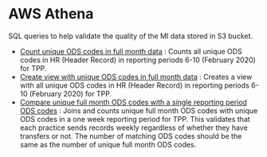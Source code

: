 # AWS Athena

SQL queries to help validate the quality of the MI data stored in S3 bucket.

- [Count unique ODS codes in full month data](count_unique_ods_codes.txt) : Counts all unique ODS codes in HR (Header Record) in reporting periods 6-10 (February 2020) for TPP.
- [Create view with unique ODS codes in full month data](create_view_with_unique_ods_codes.txt) : Creates a view with all unique ODS codes in HR (Header Record) in reporting periods 6-10 (February 2020) for TPP.
- [Compare unique full month ODS codes with a single reporting period ODS codes](compare_unique_full_month_ods_codes.txt) : Joins and counts unique full month ODS codes with unique ODS codes in a one week reporting period for TPP. This validates that each practice sends records weekly regardless of whether they have transfers or not. The number of matching ODS codes should be the same as the number of unique full month ODS codes.
